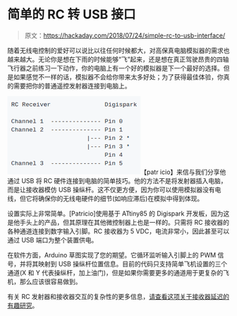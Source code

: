 # 简单的 RC 转 USB 接口

> 原文：<https://hackaday.com/2018/07/24/simple-rc-to-usb-interface/>

随着无线电控制的爱好可以说比以往任何时候都大，对高保真电脑模拟器的需求也越来越大。无论你是想在下雨的时候能够“飞”起来，还是想在真正驾驶昂贵的四轴飞行器之前练习一下动作，你的电脑上有一个好的模拟器是下一个最好的选择。但是如果感觉不一样的话，模拟器不会给你带来太多好处；为了获得最佳体验，你真的需要把你的普通遥控发射器连接到电脑上。

[![](img/33aeef96867733af56236be07917e7cb.png)](https://hackaday.com/wp-content/uploads/2018/07/usbrc_detail.png)【patr icio】来信与我们分享他通过 USB 将 RC 硬件连接到电脑的简单技巧。他的方法不是将发射器插入电脑，而是让接收器模仿 USB 操纵杆。这不仅更方便，因为你可以使用模拟器没有电线，但它将确保你的无线电硬件的细节(如响应滞后)在模拟中得到体现。

设置实际上非常简单。[Patricio]使用基于 ATtiny85 的 Digispark 开发板，因为这是他手头上的产品，但其原理在其他微控制器上也是一样的。只需将 RC 接收器的各种通道连接到数字输入引脚。RC 接收器为 5 VDC，电流非常小，因此甚至可以通过 USB 端口为整个装置供电。

在软件方面，Arduino 草图实现了您的期望。它循环监听输入引脚上的 PWM 信号，并将其映射到 USB 操纵杆位置信息。目前的代码只支持简单飞机设置的三个通道(X 和 Y 代表操纵杆，加上油门)，但是如果你需要更多的通道用于更复杂的飞机，那么应该很容易做到。

有关 RC 发射器和接收器交互的复杂性的更多信息，[请查看这项关于接收器延迟的有趣研究](https://hackaday.com/2018/02/26/quantifying-latency-in-cheap-rc-transmitters/)。